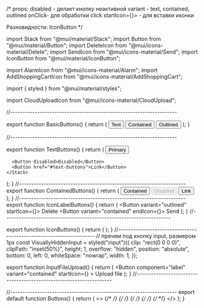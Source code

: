 /* 
props:
  disabled - делает кнопку неактивной
  variant - text, contained, outlined
  onClick- для обработки click
  startIcon={<IconComponent />}> - для вставки иконки

Разновидности:
  IconButton
*/

import Stack from "@mui/material/Stack";
import Button from "@mui/material/Button";
import DeleteIcon from "@mui/icons-material/Delete";
import SendIcon from "@mui/icons-material/Send";
import IconButton from "@mui/material/IconButton";

import AlarmIcon from "@mui/icons-material/Alarm";
import AddShoppingCartIcon from "@mui/icons-material/AddShoppingCart";

import { styled } from "@mui/material/styles";

import CloudUploadIcon from "@mui/icons-material/CloudUpload";

//--------------------------------------------------------------------

export function BasicButtons() {
  return (
    <Stack spacing={2} direction="row">
      <Button variant="text">Text</Button>
      <Button variant="contained">Contained</Button>
      <Button variant="outlined">Outlined</Button>
    </Stack>
  );
}

//--------------------------------------------------------------------

export function TextButtons() {
  return (
    <Stack direction="row" spacing={2}>
      <Button>Primary</Button>

      <Button disabled>Disabled</Button>
      <Button href="#text-buttons">Link</Button>
    </Stack>
  );
}
//--------------------------------------------------------------------
export function ContainedButtons() {
  return (
    <Stack direction="row" spacing={2}>
      <Button variant="contained">Contained</Button>
      <Button variant="contained" disabled>
        Disabled
      </Button>
      <Button variant="contained" href="#contained-buttons">
        Link
      </Button>
    </Stack>
  );
}
//--------------------------------------------------------------------
export function IconLabelButtons() {
  return (
    <Stack direction="row" spacing={2}>
      <Button variant="outlined" startIcon={<DeleteIcon />}>
        Delete
      </Button>
      <Button variant="contained" endIcon={<SendIcon />}>
        Send
      </Button>
    </Stack>
  );
}
//--------------------------------------------------------------------

export function IconButtons() {
  return (
    <Stack direction="row" spacing={1}>
      <IconButton aria-label="delete" color="secondary">
        <DeleteIcon />
      </IconButton>
      <IconButton aria-label="delete" disabled color="primary">
        <DeleteIcon />
      </IconButton>
      <IconButton color="secondary" aria-label="add an alarm">
        <AlarmIcon />
      </IconButton>
      <IconButton color="primary" aria-label="add to shopping cart">
        <AddShoppingCartIcon />
      </IconButton>
    </Stack>
  );
}
//--------------------------------------------------------------------
// прячем под кнопку input, размером 1px
const VisuallyHiddenInput = styled("input")({
  clip: "rect(0 0 0 0)",
  clipPath: "inset(50%)",
  height: 1,
  overflow: "hidden",
  position: "absolute",
  bottom: 0,
  left: 0,
  whiteSpace: "nowrap",
  width: 1,
});

export function InputFileUpload() {
  return (
    <Button
      component="label"
      variant="contained"
      startIcon={<CloudUploadIcon />}
    >
      Upload file
      <VisuallyHiddenInput type="file" />
    </Button>
  );
}
//--------------------------------------------------------------------

//--------------------------------------------------------------------
export default function Buttons() {
  return (
    <>
      {/* <BasicButtons /> */}
      {/* <TextButtons /> */}
      {/* <ContainedButtons /> */}
      {/* <IconLabelButtons /> */}
      {/* <IconButtons /> */}
      <InputFileUpload />
    </>
  );
}
